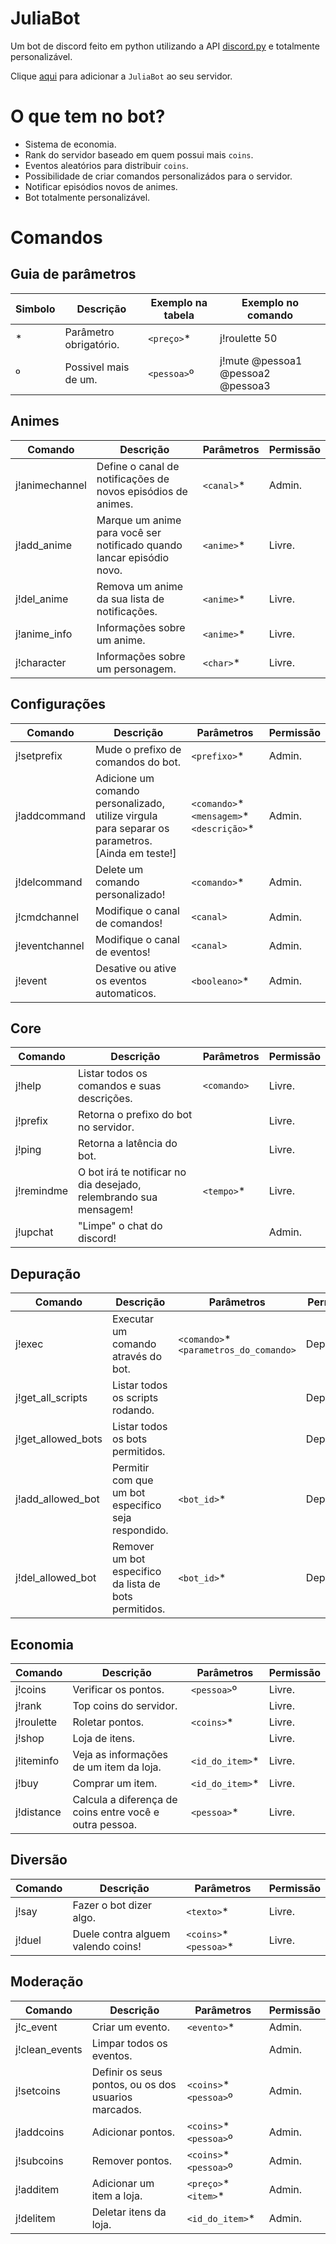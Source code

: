 # JuliaBot
Um bot de discord feito em python utilizando a API [discord.py](https://github.com/Rapptz/discord.py) e totalmente personalizável.

Clique [aqui](https://discord.com/oauth2/authorize?client_id=483054181176049685&scope=bot) para adicionar a `JuliaBot` ao seu servidor.
# O que tem no bot?

- Sistema de economia.
- Rank do servidor baseado em quem possui mais `coins`.
- Eventos aleatórios para distribuir `coins`.
- Possibilidade de criar comandos personalizádos para o servidor.
- Notificar episódios novos de animes.
- Bot totalmente personalizável.

# Comandos 
## Guia de parâmetros
| Simbolo | Descrição | Exemplo na tabela | Exemplo no comando |
|---------|-----------|---------|-----------------|
| * | Parâmetro obrigatório. | `<preço>`* | j!roulette 50 |
| º | Possivel mais de um. | `<pessoa>`º | j!mute @pessoa1 @pessoa2 @pessoa3 |
## Animes 
| Comando | Descrição | Parâmetros | Permissão |
|---------|-----------|------------|-----------|
|j!animechannel|Define o canal de notificações de novos episódios de animes.|`<canal>`* |Admin.|
|j!add_anime|Marque um anime para você ser notificado quando lancar episódio novo.|`<anime>`* |Livre.|
|j!del_anime|Remova um anime da sua lista de notificações.|`<anime>`* |Livre.|
|j!anime_info|Informações sobre um anime.|`<anime>`* |Livre.|
|j!character|Informações sobre um personagem.|`<char>`* |Livre.|
## Configurações 
| Comando | Descrição | Parâmetros | Permissão |
|---------|-----------|------------|-----------|
|j!setprefix|Mude o prefixo de comandos do bot.|`<prefixo>`* |Admin.|
|j!addcommand|Adicione um comando personalizado, utilize virgula para separar os parametros. [Ainda em teste!]|`<comando>`* `<mensagem>`* `<descrição>`* |Admin.|
|j!delcommand|Delete um comando personalizado!|`<comando>`* |Admin.|
|j!cmdchannel|Modifique o canal de comandos!|`<canal>` |Admin.|
|j!eventchannel|Modifique o canal de eventos!|`<canal>` |Admin.|
|j!event|Desative ou ative os eventos automaticos.|`<booleano>`* |Admin.|
## Core 
| Comando | Descrição | Parâmetros | Permissão |
|---------|-----------|------------|-----------|
|j!help|Listar todos os comandos e suas descrições.|`<comando>` |Livre.|
|j!prefix|Retorna o prefixo do bot no servidor.||Livre.|
|j!ping|Retorna a latência do bot.||Livre.|
|j!remindme|O bot irá te notificar no dia desejado, relembrando sua mensagem!|`<tempo>`* |Livre.|
|j!upchat|"Limpe" o chat do discord!||Admin.|
## Depuração 
| Comando | Descrição | Parâmetros | Permissão |
|---------|-----------|------------|-----------|
|j!exec|Executar um comando através do bot.|`<comando>`* `<parametros_do_comando>` |Depuração.|
|j!get_all_scripts|Listar todos os scripts rodando.||Depuração.|
|j!get_allowed_bots|Listar todos os bots permitidos.||Depuração.|
|j!add_allowed_bot|Permitir com que um bot especifico seja respondido.|`<bot_id>`* |Depuração.|
|j!del_allowed_bot|Remover um bot especifico da lista de bots permitidos.|`<bot_id>`* |Depuração.|
## Economia 
| Comando | Descrição | Parâmetros | Permissão |
|---------|-----------|------------|-----------|
|j!coins|Verificar os pontos.|`<pessoa>`º |Livre.|
|j!rank|Top coins do servidor.||Livre.|
|j!roulette|Roletar pontos.|`<coins>`* |Livre.|
|j!shop|Loja de itens.||Livre.|
|j!iteminfo|Veja as informações de um item da loja.|`<id_do_item>`* |Livre.|
|j!buy|Comprar um item.|`<id_do_item>`* |Livre.|
|j!distance|Calcula a diferença de coins entre você e outra pessoa.|`<pessoa>`* |Livre.|
## Diversão 
| Comando | Descrição | Parâmetros | Permissão |
|---------|-----------|------------|-----------|
|j!say|Fazer o bot dizer algo.|`<texto>`* |Livre.|
|j!duel|Duele contra alguem valendo coins!|`<coins>`* `<pessoa>`* |Livre.|
## Moderação 
| Comando | Descrição | Parâmetros | Permissão |
|---------|-----------|------------|-----------|
|j!c_event|Criar um evento.|`<evento>`* |Admin.|
|j!clean_events|Limpar todos os eventos.||Admin.|
|j!setcoins|Definir os seus pontos, ou os dos usuarios marcados.|`<coins>`* `<pessoa>`º |Admin.|
|j!addcoins|Adicionar pontos.|`<coins>`* `<pessoa>`º |Admin.|
|j!subcoins|Remover pontos.|`<coins>`* `<pessoa>`º |Admin.|
|j!additem|Adicionar um item a loja.|`<preço>`* `<item>`* |Admin.|
|j!delitem|Deletar itens da loja.|`<id_do_item>`* |Admin.|
